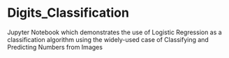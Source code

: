 # Digits_Classification
Jupyter Notebook which demonstrates the use of Logistic Regression as a classification algorithm using the widely-used case of Classifying and Predicting Numbers from Images
